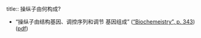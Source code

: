 title:: 操纵子由何构成?

- “操纵子由结构基因、调控序列和调节 基因组成” ([“Biochemeistry”, p. 343](zotero://select/library/items/5LP9YZZU)) ([pdf](zotero://open-pdf/library/items/2MLGCVRM?page=343&annotation=H894L3A2))